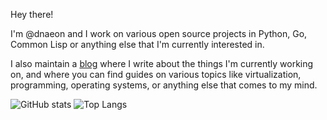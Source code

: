 Hey there! 

I'm @dnaeon and I work on various open source projects in Python, Go,
Common Lisp or anything else that I'm currently interested in.

I also maintain a [blog](http://dnaeon.github.io/) where I write about
the things I'm currently working on, and where you can find guides on
various topics like virtualization, programming, operating systems, or
anything else that comes to my mind.

![GitHub stats](https://github-readme-stats.vercel.app/api?username=dnaeon&show_icons=true)
![Top Langs](https://github-readme-stats.vercel.app/api/top-langs/?username=dnaeon)
